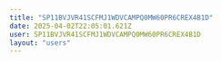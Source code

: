 ```yaml
---
title: "SP11BVJVR41SCFMJ1WDVCAMPQ0MW60PR6CREX4B1D"
date: 2025-04-02T22:05:01.621Z
user: SP11BVJVR41SCFMJ1WDVCAMPQ0MW60PR6CREX4B1D
layout: "users"
---
```

    